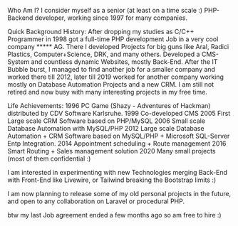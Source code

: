 Who Am I?
I consider myself as a senior (at least on a time scale :) PHP-Backend developer, working since 1997 for many companies.

Quick Background History: 
After dropping my studies as C/C++ Programmer in 1998 got a full-time PHP development Job in a very cool company ***** AG. There I developed Projects for big guns like Aral, Radici Plastics, Computer+Science, DRK, and many others. Developed a CMS-System and countless dynamic Websites, mostly Back-End. After the IT Bubble burst, I managed to find another job for a smaller company and worked there till 2012, later till 2019 worked for another company working mostly on Database Automation Projects and a new CRM. I am still not retired and now busy with many interesting projects in my free time.

Life Achievements:
1996 PC Game (Shazy - Adventures of Hackman) distributed by CDV Software Karlsruhe.
1999 Co-developed CMS
2005 First Large scale CRM Software based on PHP/MySQL
2006 Small scale Database Automation with MySQL/PHP
2012 Large scale Database Automation + CRM Software based on MySQL/PHP + Microsoft SQL-Server Entp Integration.
2014 Appointment scheduling + Route management
2016 Smart Routing + Sales management solution
2020 Many small projects (most of them confidential :) 

I am interested in
experimenting with new Technologies merging Back-End with Front-End like Livewire, or Tailwind breaking the Bootstrap limits :)

I am now planning to release some of my old personal projects in the future, and open to any collaboration on Laravel or procedural PHP.

btw my last Job agreement ended a few months ago so am free to hire :)
